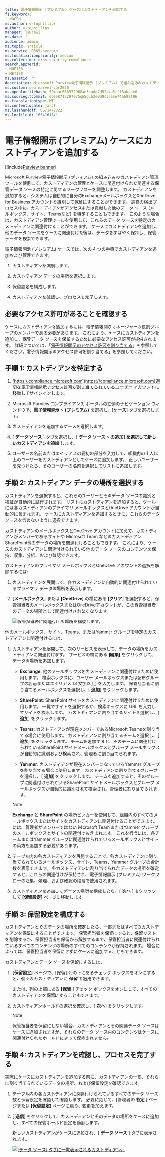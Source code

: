 ```yaml
---
title: 電子情報開示 (プレミアム) ケースにカストディアンを追加する
f1.keywords:
- NOCSH
ms.author: v-tophillips
author: v-tophillips
manager: laurawi
ms.date: ''
audience: Admin
ms.topic: article
ms.service: O365-seccomp
ms.localizationpriority: medium
ms.collection: M365-security-compliance
search.appverid:
- MOE150
- MET150
ms.assetid: ''
description: Microsoft Purview電子情報開示 (プレミアム) で組み込みのカストディアン管理ツールを使用してワークフローを調整し、ケース内の関連データ ソースを特定する方法について説明します。
ms.custom: seo-marvel-apr2020
ms.openlocfilehash: 59caac668972968ae3eada2d52d4a5fff8abeae0
ms.sourcegitcommit: ebbe8713297675db5dcb3e0d9c3ae5e746b99196
ms.translationtype: MT
ms.contentlocale: ja-JP
ms.lasthandoff: 05/14/2022
ms.locfileid: "65416114"
---
```

# <a name="add-custodians-to-an-ediscovery-premium-case"></a>電子情報開示 (プレミアム) ケースにカストディアンを追加する

[!include[Purview banner](../includes/purview-rebrand-banner.md)]

Microsoft Purview電子情報開示 (プレミアム) の組み込みのカストディアン管理ツールを使用して、カストディアンの管理とケースに関連付けられた関連する保管データ ソースの特定に関するワークフローを調整します。 カストディアンを追加すると、システムは自動的に自分のExchangeメールボックスとOneDrive for Business アカウントを識別して保留にすることができます。 調査の検出プロセス中に、カストディアンがアクセスまたは貢献した他のデータ ソース (メールボックス、サイト、Teamsなど) を特定することもできます。 このような場合は、カストディアン管理ツールを使用して、これらのデータ ソースを特定のカストディアンに関連付けることができます。 ケースにカストディアンを追加し、他のデータ ソースをケースに関連付けた後は、データをすばやく保持し、保管データを検索できます。

電子情報開示 (プレミアム) ケースでは、次の 4 つの手順でカストディアンを追加および管理できます。

1. カストディアンを識別します。

2. カストディアン データの場所を選択します。

3. 保留設定を構成します。

4. カストディアンを確認し、プロセスを完了します。

## <a name="make-sure-you-have-the-necessary-permissions"></a>必要なアクセス許可があることを確認する

ケースにカストディアンを追加するには、電子情報開示マネージャーの役割グループのメンバーである必要があります。 これにより、ケースにカストディアンを追加し、保管データ ソースを保留するために必要なアクセス許可が提供されます。 詳細については、「[電子情報開示のアクセス許可を割り当てる](get-started-with-advanced-ediscovery.md#step-2-assign-ediscovery-permissions)」を参照してください。電子情報開示のアクセス許可を割り当てる」を参照してください。

## <a name="step-1-identify-custodians"></a>手順 1: カストディアンを特定する

1. [https://compliance.microsoft.com](https://compliance.microsoft.com)適切な電子情報開示アクセス許可が割り当てられているユーザー アカウントに移動してサインインします。

2. Microsoft Purview コンプライアンス ポータルの左側のナビゲーション ウィンドウで、**電子情報開示** >  **(プレミアム)** を選択し、[[**ケース**](https://go.microsoft.com/fwlink/p/?linkid=2173764)] タブを選択します。

3. カストディアンを追加するケースを選択します。

4. [ **データ ソース** ] タブを選択し、[ **データ ソース** > **の追加] を選択して新しいカストディアンを追加** します。

5. ユーザーの名前またはエイリアスの最初の部分を入力して、組織内の 1 人以上のユーザーをカストディアンとしてケースに追加します。 正しいユーザーを見つけたら、そのユーザーの名前を選択してリストに追加します。

## <a name="step-2-choose-custodian-data-locations"></a>手順 2: カストディアン データの場所を選択する

カストディアンを選択すると、これらのユーザーとそのデータ ソースの識別と検証が自動的に試行されます。 リストにカストディアンを追加すると、ツールには各カストディアンのプライマリ メールボックスとOneDrive アカウントが自動的に含まれます。 ケースにカストディアンを追加するときに、これらのデータ ソースを含めないように選択できます。

カストディアンのメールボックスとOneDrive アカウントに加えて、カストディアンがメンバーであるサイトや Microsoft Team などのカストディアンSharePoint他のデータの場所を関連付けることもできます。 これにより、ケースのカストディアンに関連付けられている他のデータ ソースのコンテンツを保持、収集、分析、および確認できます。

カストディアンのプライマリ メールボックスとOneDrive アカウントの選択を解除するには:

1. カストディアンを展開して、各カストディアンに自動的に関連付けられているプライマリ データの場所を表示します。

2. **[メールボックス**] または **[OneDrive**] の横にある **[クリア**] を選択すると、保管担当者のメールボックスまたはOneDriveアカウントが、この保管担当者のデータの場所として関連付けされなくなります。

   ![保管担当者に関連付ける場所を構成します。](../media/ConfigureCustodianLocations.png)

他のメールボックス、サイト、Teams、またはYammer グループを特定のカストディアンに関連付けるには、

1. カストディアンを展開して、次のサービスを表示して、データの場所をカストディアンに関連付けます。 サービスの横にある **[編集]** をクリックして、データの場所を追加します。

   - **Exchange**: 他のメールボックスをカストディアンに関連付けるために使用します。 検索ボックスに、ユーザー メールボックスまたは配布グループの名前またはエイリアス (3 文字以上) を入力します。 保管担当者に割り当てるメールボックスを選択し、[ **追加**] をクリックします。

   - **SharePoint**: SharePoint サイトをカストディアンに関連付けるために使用します。 一覧でサイトを選択するか、検索ボックスに URL を入力してサイトを検索します。 カストディアンに割り当てるサイトを選択し、[ **追加**] をクリックします。

   - **Teams**: カストディアンが現在メンバーであるMicrosoft Teamsを割り当てる場合に使用します。 カストディアンに割り当てるチームを選択し、[ **追加**] をクリックします。 チームを追加すると、そのチームに関連付けられているSharePoint サイトメールボックスとグループ メールボックスが自動的に識別および検索され、管理者に割り当てられます。

   - **Yammer**: カストディアンが現在メンバーになっているYammer グループを割り当てる場合に使用します。 カストディアンに割り当てるグループを選択し、[ **追加**] をクリックします。 チームを追加すると、そのグループに関連付けられているSharePoint サイトメールボックスとグループ メールボックスが自動的に識別されて検索され、管理者に割り当てられます。

   > [!NOTE]
   > **Exchange** と **SharePoint** の場所ピッカーを使用して、組織内のすべてのメールボックスまたはサイトをカストディアンに関連付けることができます。 には、管理者がメンバーではない Microsoft Team またはYammer グループのメールボックスとサイトの関連付けも含まれます。 これを行うには、各チームまたはYammer グループに関連付けられているメールボックスとサイトの両方を追加する必要があります。

2. テーブル内の各カストディアンを展開することで、各カストディアンに割り当てられているメールボックス、サイト、Teams、Yammer グループの合計数を表示できます。 各カストディアンに割り当てられたデータの場所を確定すると、これらの関連付けが保持され、電子情報開示 (プレミアム) ワークフローの収集、処理、および確認の段階で使用されます。

3. カストディアンを追加してデータの場所を構成したら、[ **次へ** ] をクリックして **[保留設定]** ページに移動します。  

## <a name="step-3-configure-hold-settings"></a>手順 3: 保留設定を構成する

 カストディアンとそのデータの場所を確定したら、一部またはすべてのカストディアンを保留にすることができます。 保管担当者を保留にすると、保留リストを削除するか、保管担当者を保留から解放するまで、保管担当者に関連付けられているすべてのコンテンツの場所のすべてのコンテンツが保持されます。 場合によっては、保管担当者を保留にせずにケースに追加することもできます。

カストディアンとデータ ソースを保留にするには、

1. **[保留設定]** ページで、[保留] 列の下にあるチェック ボックスをオンにすると、個々のカストディアンに **保留** を適用できます。

   または、列の上部にある **[保留** ] チェック ボックスをオンにして、すべてのカストディアンを保留にすることもできます。

2. カストディアンホールドの選択を確認し、[ **次へ**] をクリックします。

   > [!NOTE]
   > 保管担当者を保留にしない場合、カストディアンとその関連データ ソースはケースに追加されますが、それらのデータ ソース内のコンテンツはケースに関連付けられたホールドによって保持されません。

## <a name="step-4-review-the-custodians-and-complete-the-process"></a>手順 4: カストディアンを確認し、プロセスを完了する

実際にケースにカストディアンを追加する前に、カストディアンの一覧、それらに割り当てられているデータの場所、および保留設定を確認できます。

1. テーブル内の各カストディアンに関連付けられているすべてのデータ ソース数と保留設定を確認して確認します。 必要に応じて、[管理者の **特定** ] ページまたは **[保留設定]** ページに戻り、変更を加えます。

2. [ **送信]** をクリックして、カストディアンとそのデータの場所をケースに追加し、すべての保管ホールド設定を適用します。

   新しいカストディアンがケースに追加され、[ **データ ソース** ] タブに表示されます。

   [![[データ ソース] タブに一覧表示されるカストディアン。](../media/DataSourcesTab.png) ](../media/DataSourcesTab.png#lightbox)
